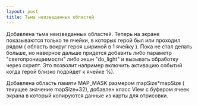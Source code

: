 ```yaml
---
layout: post
title: Тьма неизведанных областей
---
```


Добавлена тьма неизведанных областей. Теперь на экране показываются только те ячейки, в которых герой был или проходил рядом ( область вокруг героя шириной в 1 ячейку ). Пока не стал делать больше, но наверное дальше придется добавить либо параметр "светопроницаемости" либо экшн "do_light" и вызывать обработку через скрипт. Это позволит например включить активацию событий когда герой близко подойдет к ячейке %).

Добавлена область памяти MAP_MASK размером mapSize*mapSize ( текущее значение mapSize=32), добавлен класс View с буфером ячеек экрана в который копируются данные из карты для отрисовки.

